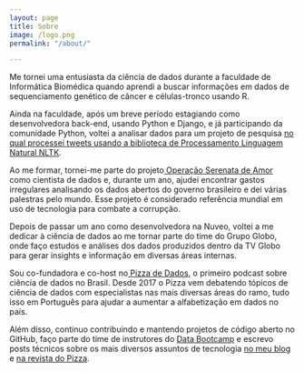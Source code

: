 ```yaml
---
layout: page
title: Sobre
image: /logo.png
permalink: "/about/"

---
```

Me tornei uma entusiasta da ciência de dados durante a faculdade de Informática Biomédica quando aprendi a buscar informações em dados de sequenciamento genético de câncer e células-tronco usando R.

Ainda na faculdade, após um breve período estagiando como desenvolvedora back-end, usando Python e Django, e já participando da comunidade Python, voltei a analisar dados para um projeto de pesquisa [no qual processei tweets usando a biblioteca de Processamento Linguagem Natural NLTK](https://jtemporal.com/jessie).

Ao me formar, tornei-me parte do projeto[ Operação Serenata de Amor](https://serenata.ai) como cientista de dados e, durante um ano, ajudei encontrar gastos irregulares analisando os dados abertos do governo brasileiro e dei várias palestras pelo mundo. Esse projeto é considerado referência mundial em uso de tecnologia para combate a corrupção.

Depois de passar um ano como desenvolvedora na Nuveo, voltei a me dedicar à ciência de dados ao me tornar parte do time do Grupo Globo, onde faço estudos e análises dos dados produzidos dentro da TV Globo para gerar insights e informação em diversas áreas internas.

Sou co-fundadora e co-host no[ Pizza de Dados](https://pizzadedados.com), o primeiro podcast sobre ciência de dados no Brasil. Desde 2017 o Pizza vem debatendo tópicos de ciência de dados com especialistas nas mais diversas áreas do ramo, tudo isso em Português para ajudar a aumentar a alfabetização em dados no país.

Além disso, continuo contribuindo e mantendo projetos de código aberto no GitHub, faço parte do time de instrutores do [Data Bootcamp](https://databootcamp.com.br/) e escrevo posts técnicos sobre os mais diversos assuntos de tecnologia [no meu blog](https://jtemporal.com/) e [na revista do Pizza](https://medium.com/pizzadedados).
